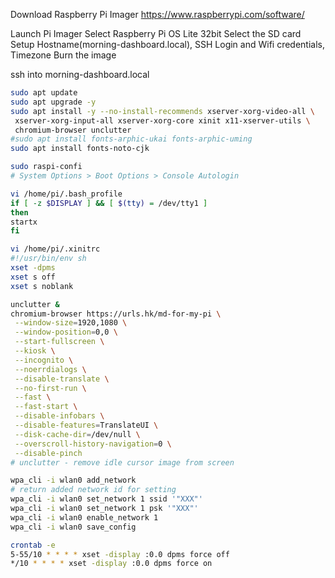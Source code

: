Download Raspberry Pi Imager
https://www.raspberrypi.com/software/

Launch Pi Imager
Select Raspberry Pi OS Lite 32bit
Select the SD card
Setup Hostname(morning-dashboard.local), SSH Login and Wifi credentials, Timezone
Burn the image

ssh into morning-dashboard.local

```bash
sudo apt update
sudo apt upgrade -y
sudo apt install -y --no-install-recommends xserver-xorg-video-all \
 xserver-xorg-input-all xserver-xorg-core xinit x11-xserver-utils \
 chromium-browser unclutter
#sudo apt install fonts-arphic-ukai fonts-arphic-uming
sudo apt install fonts-noto-cjk
```

```bash
sudo raspi-confi
# System Options > Boot Options > Console Autologin

vi /home/pi/.bash_profile
if [ -z $DISPLAY ] && [ $(tty) = /dev/tty1 ]
then
startx
fi

vi /home/pi/.xinitrc
#!/usr/bin/env sh
xset -dpms
xset s off
xset s noblank

unclutter &
chromium-browser https://urls.hk/md-for-my-pi \
 --window-size=1920,1080 \
 --window-position=0,0 \
 --start-fullscreen \
 --kiosk \
 --incognito \
 --noerrdialogs \
 --disable-translate \
 --no-first-run \
 --fast \
 --fast-start \
 --disable-infobars \
 --disable-features=TranslateUI \
 --disk-cache-dir=/dev/null \
 --overscroll-history-navigation=0 \
 --disable-pinch
# unclutter - remove idle cursor image from screen
```

```bash
wpa_cli -i wlan0 add_network
# return added network id for setting
wpa_cli -i wlan0 set_network 1 ssid '"XXX"'
wpa_cli -i wlan0 set_network 1 psk '"XXX"'
wpa_cli -i wlan0 enable_network 1
wpa_cli -i wlan0 save_config
```

```bash
crontab -e
5-55/10 * * * * xset -display :0.0 dpms force off
*/10 * * * * xset -display :0.0 dpms force on
```
